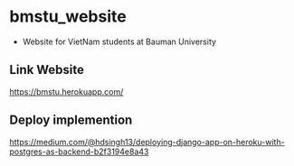 # bmstu_website

- Website for VietNam students at Bauman University

## Link Website
https://bmstu.herokuapp.com/

## Deploy implemention
https://medium.com/@hdsingh13/deploying-django-app-on-heroku-with-postgres-as-backend-b2f3194e8a43
